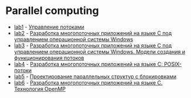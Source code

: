 # Parallel computing 

* [lab1](https://github.com/isysoi3/BSU/tree/master/parallel/lab1) - [Управление потоками](https://drive.google.com/open?id=1-rO3wOuJhjmzNtlcAdOnVOyCNndDmjXZ)
* [lab2](https://github.com/isysoi3/BSU/tree/master/parallel/lab2) - [Разработка многопоточных приложений на языке С
под управлением операционной системы Windows](https://drive.google.com/open?id=1ogER--Y0Je9uAU8uqswOfqwbtat5GmtH)
* [lab3](https://github.com/isysoi3/BSU/tree/master/parallel/lab3) - [Разработка многопоточных приложений на языке С под управлением операционной системы Windows. Модели создания и функционирования потоков](https://drive.google.com/open?id=1AGphwl8rdnodr2y2-agPZqSeQBVuDS5j)
* [lab4](https://github.com/isysoi3/BSU/tree/master/parallel/lab4) - [Разработка многопоточных приложений на языке С: POSIX-потоки](https://drive.google.com/open?id=1V9Udi1EjwvTYrBhQ8odgIlz-_KfM2Dns)
* [lab5](https://github.com/isysoi3/BSU/tree/master/parallel/lab5) - [Проектирование параллельных структур с блокировками](https://drive.google.com/open?id=1JtxnKJeBS4EDoYJgS8PmHa6ZHav3urZk)
* [lab6](https://github.com/isysoi3/BSU/tree/master/parallel/lab6) - [Разработка многопоточных приложений на языке С. Технология OpenMP](https://drive.google.com/open?id=1AdlOzECfPtPcKG8Nb4yg9-8GxObdIdul)
